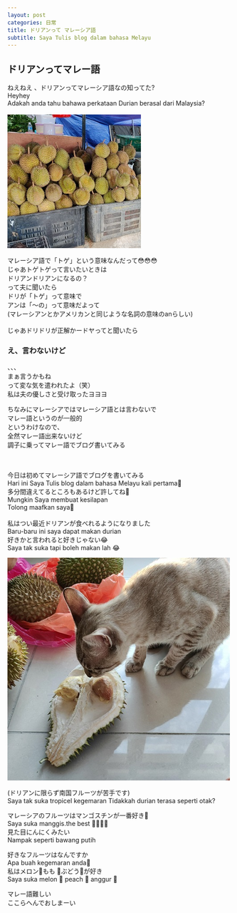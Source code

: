 ```yaml
---
layout: post
categories: 日常
title: ドリアンって マレーシア語 
subtitle: Saya Tulis blog dalam bahasa Melayu
---
```


## ドリアンってマレー語<br>
ねえねえ 、ドリアンってマレーシア語なの知ってた?<br>
Heyhey <br>
Adakah anda tahu bahawa perkataan Durian berasal dari Malaysia?<br>
<br>
![DURIAN](/assets/img/2021-07-05-6/DURIAN.jpg)<br>

マレーシア語で「トゲ」という意味なんだって😳😳😳<br>
じゃあトゲトゲって言いたいときは<br>
ドリアンドリアンになるの？<br>
って夫に聞いたら<br>
ドリが「トゲ」って意味で<br>
アンは「～の」って意味だよって<br>
(マレーシアンとかアメリカンと同じような名詞の意味のanらしい) <br>
<br>
じゃあドリドリが正解かードヤってと聞いたら<br>

### え、言わないけど<br>
、、、<br>
まぁ言うかもね<br>
って変な気を遣われたよ（笑）<br>
私は夫の優しさと受け取ったヨヨヨ<br>

ちなみにマレーシアではマレーシア語とは言わないで<br>
マレー語というのが一般的<br>
というわけなので、<br>
全然マレー語出来ないけど<br>
調子に乗ってマレー語でブログ書いてみる<br>

<br>
<br>今日は初めてマレーシア語でブログを書いてみる<br>
Hari ini Saya Tulis blog dalam bahasa Melayu
kali pertama🤭<br>
多分間違えてるところもあるけど許してね🙏<br>
Mungkin Saya membuat kesilapan<br>
Tolong maafkan saya🙏<br>

<br>
私はつい最近ドリアンが食べれるようになりました<br>
Baru-baru ini saya dapat makan durian<br>
好きかと言われると好きじゃない😂<br>
Saya tak suka tapi boleh makan lah 😂<br>

![ごまとドリアン](/assets/img/2021-07-05-6/ごまとドリアン.jpg)<br>

(ドリアンに限らず南国フルーツが苦手です)<br>
Saya tak suka tropicel kegemaran
Tidakkah durian terasa seperti otak?<br>

マレーシアのフルーツはマンゴスチンが一番好き🤤<br>
Saya suka manggis.the best 🤤🤭🤭🤭<br>
見た目にんにくみたい<br>
Nampak seperti bawang putih<br>

好きなフルーツはなんですか<br>
Apa buah kegemaran anda🤔<br>
私はメロン🍈もも 🍑ぶどう🍇が好き<br>
Saya suka melon 🍈 peach 🍑 anggur 🍇<br>

マレー語難しい<br>
ここらへんでおしまーい<br>
<br>
<br>
<br>